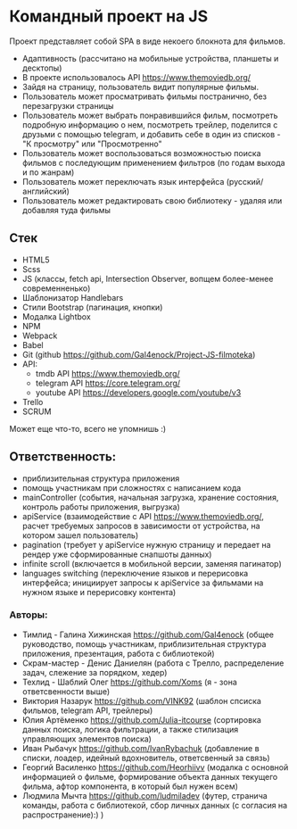 # Командный проект на JS

Проект представляет собой SPA в виде некоего блокнота для фильмов. 
  - Адаптивность (рассчитано на мобильные устройства, планшеты и десктопы)
  - В проекте использовалось API https://www.themoviedb.org/ 
  - Зайдя на страницу, пользователь видит популярные фильмы.
  - Пользователь может просматривать фильмы постранично, без перезагрузки страницы
  - Пользователь может выбрать понравившийся фильм, посмотреть подробную информацию о нем, посмотреть трейлер, 
  поделится с друзьми с помощью telegram, и добавить себе в один из списков - "К просмотру" или "Просмотренно"
  - Пользователь может воспользоваться возможностью поиска фильмов с последующим применением фильтров (по годам выхода и по жанрам)
  - Пользователь может переключать язык интерфейса (русский/английский)
  - Пользователь может редактировать свою библиотеку - удаляя или добавляя туда фильмы

## Стек
  - HTML5
  - Scss
  - JS (классы, fetch api, Intersection Observer,  вопщем более-менее современненько)
  - Шаблонизатор Handlebars
  - Стили Bootstrap (пагинация, кнопки)
  - Модалка Lightbox
  - NPM
  - Webpack
  - Babel
  - Git (github https://github.com/Gal4enock/Project-JS-filmoteka)
  - API: 
    - tmdb API https://www.themoviedb.org/ 
    - telegram API https://core.telegram.org/
    - youtube API https://developers.google.com/youtube/v3
  - Trello
  - SCRUM
  
  Может еще что-то, всего не упомнишь :)

## Ответственность: 
- приблизительная структура приложения
- помощь участникам при сложностях с написанием кода 
- mainController (события, начальная загрузка, хранение состояния, контроль работы приложения, выгрузка) 
- apiService (взаимодействие с API https://www.themoviedb.org/, расчет требуемых запросов в зависимости от устройства, на котором зашел пользователь)
- pagination (требует у apiService нужную страницу и передает на рендер уже сформированные снапшоты данных)
- infinite scroll (включается в мобильной версии, заменяя пагинатор)
- languages switching (переключение языков и перерисовка интерфейса; инициирует запросы к apiService за фильмами на нужном языке и перерисовку контента)

### Авторы:
  - Тимлид - Галина Хижинская https://github.com/Gal4enock (общее руководство, помощь участникам, приблизительная структура приложения, презентация, работа с библиотекой)
  - Скрам-мастер - Денис Даниелян (работа с Трелло, распределение задач, слежение за порядком, хедер)
  - Техлид - Шаблий Олег https://github.com/Xoms (я - зона ответсвенности выше)
  - Виктория Назарук https://github.com/VINK92 (шаблон спсиска фильмов, telegram API, трейлеры)
  - Юлия Артёменко https://github.com/Julia-itcourse (сортировка данных поиска, логика фильтрации, а также стилизация управляющих элементов поиска)
  - Иван Рыбачук https://github.com/IvanRybachuk (добавление в списки, лоадер, идейный вдохновитель, ответсвенный за связь) 
  - Георгий Василенко https://github.com/Heorhiivv (модалка с основной информацией о фильме, формирование объекта данных текущего фильма, афтор компонента, в который был нужен всем)
  - Людмила Мычта https://github.com/ludmiladev (футер, странича команды, работа с библиотекой, сбор личных данных (с согласия на распространение):) )
  
